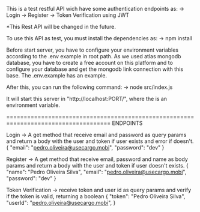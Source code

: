 This is a test restful API wich have some authentication endpoints as:
-> Login
-> Register
-> Token Verification using JWT


*This Rest API will be changed in the future.


To use this API as test, you must install the dependencies as:
-> npm install


Before start server, you have to configure your environment variables
according to the .env example in root path. As we used atlas mongodb database,
you have to create a free account on this platform and to configure your database
and get the mongodb link connection with this base. The .env.example has an example.


After this, you can run the following command:
-> node src/index.js


It will start this server in "http://localhost:PORT/", where the <PORT> 
is an environment variable.

====================================================================================
ENDPOINTS

Login -> A get method that receive email and password as query params and return a body with the user and token if 
user exists and error if doesn't.
{
  "email": "pedro.oliveira@usecargo.mobi",
  "password": "dev"
}


Register -> A get method that receive email, password and name as body params and return a body with the user and token if 
user doesn't exists.
{
	"name": "Pedro Oliveira Silva",
  "email": "pedro.oliveira@usecargo.mobi",
  "password": "dev"
}


Token Verification -> receive token and user id as query params and verify if the token is valid, returning a boolean
{
	"token": "Pedro Oliveira Silva",
  "userId": "pedro.oliveira@usecargo.mobi",
}
